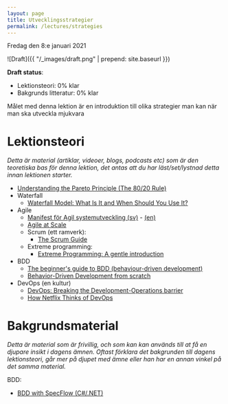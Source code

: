 ```yaml
---
layout: page
title: Utvecklingsstrategier
permalink: /lectures/strategies
---
```



Fredag den 8:e januari 2021

![Draft]({{ "/_images/draft.png" | prepend: site.baseurl }})

**Draft status**:

* Lektionsteori: 0% klar
* Bakgrunds litteratur: 0% klar


Målet med denna lektion är en introduktion till olika strategier man kan när man ska utveckla mjukvara


# Lektionsteori
*Detta är material (artiklar, videoer, blogs, podcasts etc) som är den teoretiska bas för denna lektion, det antas att du har läst/set/lystnad detta innan lektionen starter.*

* [Understanding the Pareto Principle (The 80/20 Rule)](https://betterexplained.com/articles/understanding-the-pareto-principle-the-8020-rule/)
* Waterfall
    * [Waterfall Model: What Is It and When Should You Use It?](https://airbrake.io/blog/sdlc/waterfall-model)
* Agile
    * [Manifest för Agil systemutveckling (sv)](http://agilemanifesto.org/iso/sv/manifesto.html) - [(en)](http://agilemanifesto.org/)
    * [Agile at Scale](https://hbr.org/2018/05/agile-at-scale)
    * Scrum (ett ramverk):
        * [The Scrum Guide](https://www.scrumguides.org/scrum-guide.html)
    * Extreme programming:
        * [Extreme Programming: A gentle introduction](http://www.extremeprogramming.org/)
* BDD
    * [The beginner's guide to BDD (behaviour-driven development)](https://inviqa.com/blog/bdd-guide)
    * [Behavior-Driven Development from scratch](https://beyondxscratch.com/2019/05/21/behavior-driven-development-from-scratch/)
* DevOps (en kultur)
    * [DevOps: Breaking the Development-Operations barrier](https://www.atlassian.com/devops)
    * [How Netflix Thinks of DevOps](https://www.youtube.com/watch?v=UTKIT6STSVM)


# Bakgrundsmaterial

*Detta är material som är frivillig, och som kan kan används till at få en djupare insikt i dagens ämnen. Oftast förklara det bakgrunden till dagens lektionsteori, går mer på djupet med ämne eller han har en annan vinkel på det samma material.*

BDD:
* [BDD with SpecFlow (C#/.NET)](https://school.cucumber.io/courses/bdd-with-specflow-csharp-dotnet)